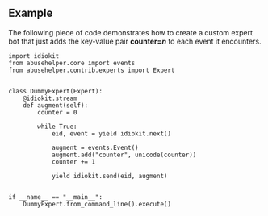 ## Example

The following piece of code demonstrates how to create a custom expert bot that just adds the key-value pair **counter=*n*** to each event it encounters.

    import idiokit
    from abusehelper.core import events
    from abusehelper.contrib.experts import Expert


    class DummyExpert(Expert):
        @idiokit.stream
        def augment(self):
            counter = 0

            while True:
                eid, event = yield idiokit.next()

                augment = events.Event()
                augment.add("counter", unicode(counter))
                counter += 1

                yield idiokit.send(eid, augment)


    if __name__ == "__main__":
        DummyExpert.from_command_line().execute()
